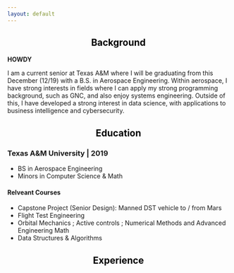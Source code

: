 ```yaml
---
layout: default
---
```

<center>
    <h2><a style="color: black">Background</a></h2>
</center>

**HOWDY**

I am a current senior at Texas A&M where I will be graduating from this December (12/19) with a B.S. in Aerospace Engineering. Within aerospace, I have strong interests in fields where I can apply my strong programming background, such as GNC, and also enjoy systems engineering. Outside of this, I have developed a strong interest in data science, with applications to business intelligence and cybersecurity.
<a><br></a>


<center>
    <h2><a style="color: black">Education</a></h2>
</center>

### Texas A&M University | 2019
- BS in Aerospace Engineering
- Minors in Computer Science & Math

#### Relveant Courses
- Capstone Project (Senior Design): Manned DST vehicle to / from Mars
- Flight Test Engineering
- Orbital Mechanics ; Active controls ; Numerical Methods and Advanced Engineering Math 
- Data Structures & Algorithms
<a><br></a>
 
 
<center>
    <h2><a style="color: black">Experience</a></h2>
</center>